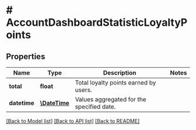 # # AccountDashboardStatisticLoyaltyPoints

## Properties

Name | Type | Description | Notes
------------ | ------------- | ------------- | -------------
**total** | **float** | Total loyalty points earned by users. | 
**datetime** | [**\DateTime**](\DateTime.md) | Values aggregated for the specified date. | 

[[Back to Model list]](../../README.md#documentation-for-models) [[Back to API list]](../../README.md#documentation-for-api-endpoints) [[Back to README]](../../README.md)


